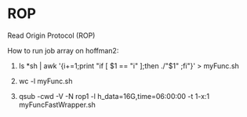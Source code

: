 # ROP
Read Origin Protocol (ROP)

How to run job array on hoffman2:

1) ls *sh | awk '{i+=1;print "if [ $1 == "i" ];then ./"$1" ;fi"}' > myFunc.sh
2) wc -l myFunc.sh

3) qsub -cwd -V -N rop1 -l h_data=16G,time=06:00:00 -t 1-x:1 myFuncFastWrapper.sh



